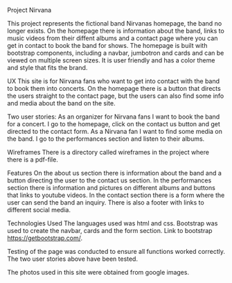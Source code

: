 Project Nirvana

This project represents the fictional band Nirvanas homepage, the band no longer exists. 
On the homepage there is information about the band, links to music videos from their diffent albums and a contact page where you can get in contact to book the band for shows.
The homepage is built with bootstrap components, including a navbar, jumbotron and cards and can be viewed on multiple screen sizes.
It is user friendly and has a color theme and style that fits the brand.


UX
This site is for Nirvana fans who want to get into contact with the band to book them into concerts. 
On the homepage there is a button that directs the users straight to the contact page, but the users can also find some info and media about the band on the site.


Two user stories:
As an organizer for Nirvana fans I want to book the band for a concert. I go to the homepage, click on the contact us button and get directed to the contact form.
As a Nirvana fan I want to find some media on the band. I go to the performances section and listen to their albums.


Wireframes
There is a directory called wireframes in the project where there is a pdf-file.


Features
On the about us section there is information about the band and a button directing the user to the contact us section.
In the performances section there is information and pictures on different albums and buttons that links to youtube videos. 
In the contact section there is a form where the user can send the band an inquiry. 
There is also a footer with links to different social media.


Technologies Used
The languages used was html and css. Bootstrap was used to create the navbar, cards and the form section.
Link to bootstrap https://getbootstrap.com/.


Testing of the page was conducted to ensure all functions worked correctly. The two user stories above have been tested.


The photos used in this site were obtained from google images.
